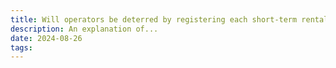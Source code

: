 ```yaml
---
title: Will operators be deterred by registering each short-term rental separately?
description: An explanation of...
date: 2024-08-26
tags:
---
```

